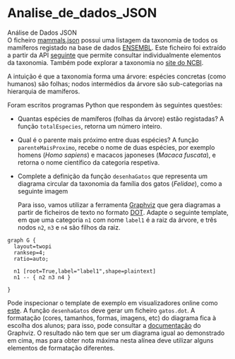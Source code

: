 # Analise_de_dados_JSON
Análise de Dados JSON  
O ficheiro [mammals.json](../scripts/projeto2/dados/mammals.json) possui uma listagem da taxonomia de todos os mamíferos registado na base de dados [ENSEMBL](http://www.ensembl.org/index.html).
Este ficheiro foi extraído a partir da API [seguinte](https://rest.ensembl.org/documentation/info/taxonomy_id) que permite consultar individualmente elementos da taxonomia. Também pode explorar a taxonomia no [site do NCBI](https://www.ncbi.nlm.nih.gov/Taxonomy/Browser/wwwtax.cgi).

A intuição é que a taxonomia forma uma árvore: espécies concretas (como humanos) são folhas; nodos intermédios da árvore são sub-categorias na hierarquia de mamíferos. 

Foram escritos programas Python que respondem às seguintes questões:

* Quantas espécies de mamíferos (folhas da árvore) estão registadas?
A função `totalEspecies`, retorna um número inteiro.
* Qual é o parente mais próximo entre duas espécies?
A função `parenteMaisProximo`, recebe o nome de duas espécies, por exemplo homens (*Homo sapiens*) e macacos japoneses (*Macaca fuscata*), e retorna o nome científico da categoria respetiva.
* Complete a definição da função `desenhaGatos` que representa um diagrama circular da taxonomia da família dos gatos (*Felidae*), como a seguinte imagem

  Para isso, vamos utilizar a ferramenta [Graphviz](https://graphviz.org/) que gera diagramas a partir de ficheiros de texto no formato [DOT](https://graphviz.org/docs/layouts/dot/). Adapte o seguinte template, em que uma categoria `n1` com nome `label1` é a raiz da árvore, e três nodos `n2`, `n3` e `n4` são filhos da raiz.

```
graph G {
  layout=twopi
  ranksep=4;
  ratio=auto;
  
  n1 [root=True,label="label1",shape=plaintext]
  n1 -- { n2 n3 n4 }

}
```

Pode inspecionar o template de exemplo em visualizadores online como [este](https://edotor.net/). A função `desenhaGatos` deve gerar um ficheiro `gatos.dot`. A formatação (cores, tamanhos, formas, imagens, etc) do diagrama fica à escolha dos alunos; para isso, pode consultar a [documentação](https://graphviz.org/documentation/) do Graphviz. O resultado não tem que ser um diagrama igual ao demonstrado em cima, mas para obter nota máxima nesta alínea deve utilizar alguns elementos de formatação diferentes.
